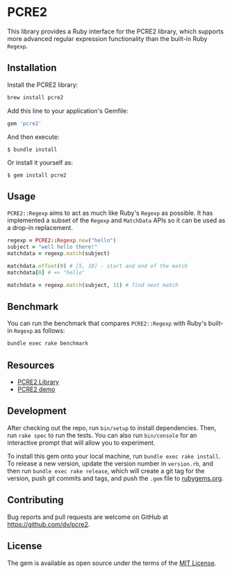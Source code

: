 # PCRE2

This library provides a Ruby interface for the PCRE2 library, which supports more advanced regular expression functionality than the built-in Ruby `Regexp`.

## Installation

Install the PCRE2 library:

```bash
brew install pcre2
```

Add this line to your application's Gemfile:

```ruby
gem 'pcre2'
```

And then execute:

    $ bundle install

Or install it yourself as:

    $ gem install pcre2

## Usage

`PCRE2::Regexp` aims to act as much like Ruby's `Regexp` as possible. It has implemented a subset of the `Regexp` and `MatchData` APIs so it can be used as a drop-in replacement.

```ruby
regexp = PCRE2::Regexp.new("hello")
subject = "well hello there!"
matchdata = regexp.match(subject)

matchdata.offset(0) # [5, 10] - start and end of the match
matchdata[0] # => "hello"

matchdata = regexp.match(subject, 11) # find next match
```

## Benchmark

You can run the benchmark that compares `PCRE2::Regexp` with Ruby's built-in `Regexp` as follows:

```bash
bundle exec rake benchmark
```

## Resources

- [PCRE2 Library](https://www.pcre.org/current/doc/html/)
- [PCRE2 demo](https://www.pcre.org/current/doc/html/pcre2demo.html)

## Development

After checking out the repo, run `bin/setup` to install dependencies. Then, run `rake spec` to run the tests. You can also run `bin/console` for an interactive prompt that will allow you to experiment.

To install this gem onto your local machine, run `bundle exec rake install`. To release a new version, update the version number in `version.rb`, and then run `bundle exec rake release`, which will create a git tag for the version, push git commits and tags, and push the `.gem` file to [rubygems.org](https://rubygems.org).

## Contributing

Bug reports and pull requests are welcome on GitHub at https://github.com/dv/pcre2.

## License

The gem is available as open source under the terms of the [MIT License](https://opensource.org/licenses/MIT).
